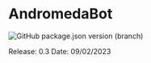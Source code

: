 # AndromedaBot
![GitHub package.json version (branch)](https://img.shields.io/github/package-json/v/simon89032/AndromedaBot/main)

Release: 0.3
Date: 09/02/2023
